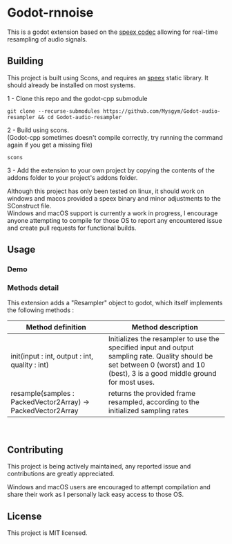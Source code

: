 # Godot-rnnoise

This is a godot extension based on the [speex codec](https://www.speex.org) allowing for real-time resampling of audio signals.
<br>
## Building

This project is built using Scons, and requires an [speex](https://www.speex.org/downloads) static library. It should already be installed on most systems. 

  1 - Clone this repo and the godot-cpp submodule  
  ```
  git clone --recurse-submodules https://github.com/Mysgym/Godot-audio-resampler && cd Godot-audio-resampler
  ```

  2 - Build using scons.  
  (Godot-cpp sometimes doesn't compile correctly, try running the command again if you get a missing file)
  ```
  scons
  ```

  3 - Add the extension to your own project by copying the contents of the addons folder to your project's addons folder.  

Although this project has only been tested on linux, it should work on windows and macos provided a speex binary and minor adjustments to the SConstruct file.  
Windows and macOS support is currently a work in progress, I encourage anyone attempting to compile for those OS to report any encountered issue and create pull requests for functional builds.

## Usage

### Demo

### Methods detail
This extension adds a "Resampler" object to godot, which itself implements the following methods :

| Method definition | Method description |
| ------------------|--------------------|
|init(input : int, output : int, quality : int) | Initializes the resampler to use the specified input and output sampling rate. Quality should be set between 0 (worst) and 10 (best), 3 is a good middle ground for most uses.|
|resample(samples : PackedVector2Array) -> PackedVector2Array | returns the provided frame resampled, according to the initialized sampling rates|

<br>  

## Contributing

This project is being actively maintained, any reported issue and contributions are greatly appreciated.

Windows and macOS users are encouraged to attempt compilation and share their work as I personally lack easy access to those OS.  

## License

This project is MIT licensed.

